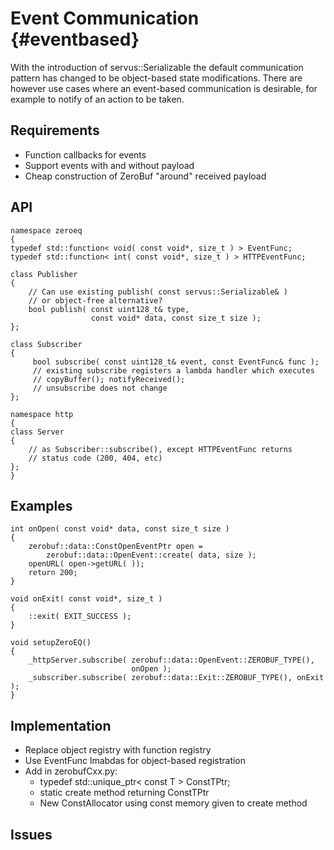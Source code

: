 Event Communication {#eventbased}
============

With the introduction of servus::Serializable the default communication
pattern has changed to be object-based state modifications. There are
however use cases where an event-based communication is desirable, for
example to notify of an action to be taken.

## Requirements

* Function callbacks for events
* Support events with and without payload
* Cheap construction of ZeroBuf "around" received payload

## API

    namespace zeroeq
    {
    typedef std::function< void( const void*, size_t ) > EventFunc;
    typedef std::function< int( const void*, size_t ) > HTTPEventFunc;

    class Publisher
    {
        // Can use existing publish( const servus::Serializable& )
        // or object-free alternative?
        bool publish( const uint128_t& type,
                      const void* data, const size_t size );
    };

    class Subscriber
    {
         bool subscribe( const uint128_t& event, const EventFunc& func );
         // existing subscribe registers a lambda handler which executes
         // copyBuffer(); notifyReceived();
         // unsubscribe does not change
    };

    namespace http
    {
    class Server
    {
        // as Subscriber::subscribe(), except HTTPEventFunc returns
        // status code (200, 404, etc)
    };
    }

## Examples
    int onOpen( const void* data, const size_t size )
    {
        zerobuf::data::ConstOpenEventPtr open =
            zerobuf::data::OpenEvent::create( data, size );
        openURL( open->getURL( ));
        return 200;
    }

    void onExit( const void*, size_t )
    {
        ::exit( EXIT_SUCCESS );
    }

    void setupZeroEQ()
    {
        _httpServer.subscribe( zerobuf::data::OpenEvent::ZEROBUF_TYPE(),
                               onOpen );
        _subscriber.subscribe( zerobuf::data::Exit::ZEROBUF_TYPE(), onExit );
    }

## Implementation

* Replace object registry with function registry
* Use EventFunc lmabdas for object-based registration
* Add in zerobufCxx.py:
  * typedef std::unique_ptr< const T > ConstTPtr;
  * static create method returning ConstTPtr
  * New ConstAllocator using const memory given to create method

## Issues
